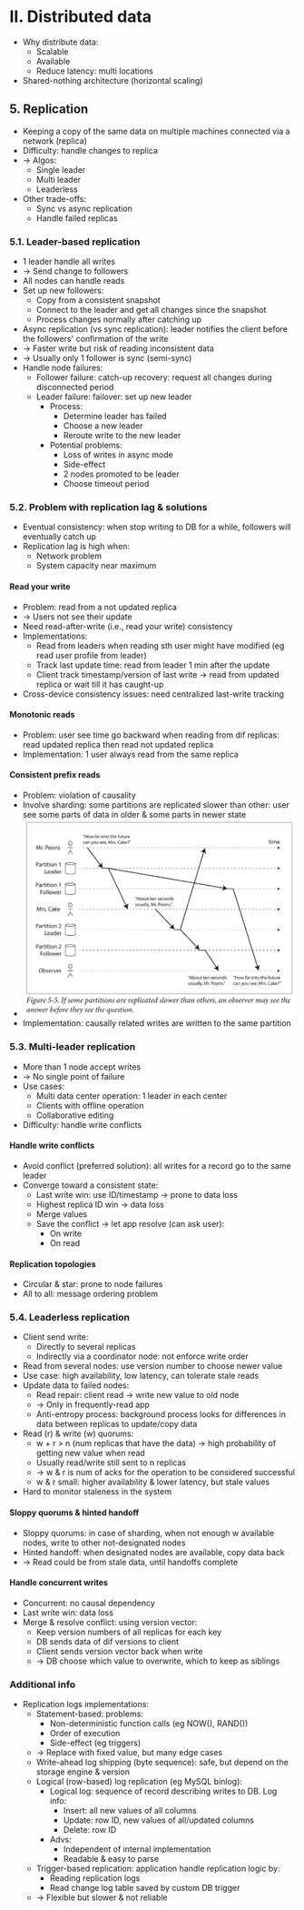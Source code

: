# II. Distributed data
- Why distribute data:
  - Scalable
  - Available
  - Reduce latency: multi locations
- Shared-nothing architecture (horizontal scaling)

## 5. Replication
- Keeping a copy of the same data on multiple machines connected via a network (replica)
- Difficulty: handle changes to replica 
- -> Algos:
  - Single leader
  - Multi leader
  - Leaderless
- Other trade-offs:
  - Sync vs async replication
  - Handle failed replicas

### 5.1. Leader-based replication
- 1 leader handle all writes 
- -> Send change to followers
- All nodes can handle reads
- Set up new followers:
  - Copy from a consistent snapshot
  - Connect to the leader and get all changes since the snapshot
  - Process changes normally after catching up
- Async replication (vs sync replication): leader notifies the client before the followers' confirmation of the write 
- -> Faster write but risk of reading inconsistent data
- -> Usually only 1 follower is sync (semi-sync)
- Handle node failures:
  - Follower failure: catch-up recovery: request all changes during disconnected period
  - Leader failure: failover: set up new leader
    - Process:
      - Determine leader has failed
      - Choose a new leader
      - Reroute write to the new leader
    - Potential problems:
      - Loss of writes in async mode
      - Side-effect
      - 2 nodes promoted to be leader
      - Choose timeout period

### 5.2. Problem with replication lag & solutions
- Eventual consistency: when stop writing to DB for a while, followers will eventually catch up
- Replication lag is high when:
  - Network problem
  - System capacity near maximum
#### Read your write
- Problem: read from a not updated replica
- -> Users not see their update
- Need read-after-write (i.e., read your write) consistency
- Implementations:
  - Read from leaders when reading sth user might have modified (eg read user profile from leader)
  - Track last update time: read from leader 1 min after the update
  - Client track timestamp/version of last write -> read from updated replica or wait till it has caught-up
- Cross-device consistency issues: need centralized last-write tracking
#### Monotonic reads
- Problem: user see time go backward when reading from dif replicas: read updated replica then read not updated replica
- Implementation: 1 user always read from the same replica
#### Consistent prefix reads
- Problem: violation of causality
- Involve sharding: some partitions are replicated slower than other:
user see some parts of data in older & some parts in newer state
- <img src="./resources/5.5.png" width="500"/>
- Implementation: causally related writes are written to the same partition

### 5.3. Multi-leader replication
- More than 1 node accept writes 
- -> No single point of failure
- Use cases:
  - Multi data center operation: 1 leader in each center
  - Clients with offline operation
  - Collaborative editing
- Difficulty: handle write conflicts
#### Handle write conflicts
- Avoid conflict (preferred solution): all writes for a record go to the same leader
- Converge toward a consistent state:
  - Last write win: use ID/timestamp -> prone to data loss
  - Highest replica ID win -> data loss
  - Merge values
  - Save the conflict -> let app resolve (can ask user):
    - On write
    - On read
#### Replication topologies
- Circular & star: prone to node failures
- All to all: message ordering problem

### 5.4. Leaderless replication
- Client send write:
  - Directly to several replicas
  - Indirectly via a coordinator node: not enforce write order
- Read from several nodes: use version number to choose newer value
- Use case: high availability, low latency, can tolerate stale reads
- Update data to failed nodes:
  - Read repair: client read -> write new value to old node 
  - -> Only in frequently-read app
  - Anti-entropy process: background process looks for differences in data between replicas to update/copy data
- Read (r) & write (w) quorums:
  - w + r > n (num replicas that have the data) -> high probability of getting new value when read
  - Usually read/write still sent to n replicas 
  - -> w & r is num of acks for the operation to be considered successful
  - w & r small: higher availability & lower latency, but stale values
- Hard to monitor staleness in the system
#### Sloppy quorums & hinted handoff
- Sloppy quorums: in case of sharding, when not enough w available nodes, write to other not-designated nodes
- Hinted handoff: when designated nodes are available, copy data back 
- -> Read could be from stale data, until handoffs complete
#### Handle concurrent writes
- Concurrent: no causal dependency
- Last write win: data loss
- Merge & resolve conflict: using version vector:
  - Keep version numbers of all replicas for each key
  - DB sends data of dif versions to client
  - Client sends version vector back when write 
  - -> DB choose which value to overwrite, which to keep as siblings

### Additional info
- Replication logs implementations:
  - Statement-based: problems:
    - Non-deterministic function calls (eg NOW(), RAND())
    - Order of execution
    - Side-effect (eg triggers)
  - -> Replace with fixed value, but many edge cases
  - Write-ahead log shipping (byte sequence): safe, but depend on the storage engine & version
  - Logical (row-based) log replication (eg MySQL binlog):
    - Logical log: sequence of record describing writes to DB. Log info:
      - Insert: all new values of all columns
      - Update: row ID, new values of all/updated columns
      - Delete: row ID
    - Advs:
      - Independent of internal implementation
      - Readable & easy to parse
  - Trigger-based replication: application handle replication logic by:
    - Reading replication logs
    - Read change log table saved by custom DB trigger
  - -> Flexible but slower & not reliable